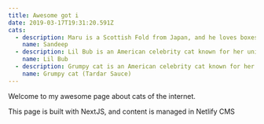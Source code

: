 ```yaml
---
title: Awesome got i
date: 2019-03-17T19:31:20.591Z
cats:
  - description: Maru is a Scottish Fold from Japan, and he loves boxes.
    name: Sandeep
  - description: Lil Bub is an American celebrity cat known for her unique appearance.
    name: Lil Bub
  - description: Grumpy cat is an American celebrity cat known for her grumpy appearance.
    name: Grumpy cat (Tardar Sauce)
---
```

Welcome to my awesome page about cats of the internet.

This page is built with NextJS, and content is managed in Netlify CMS